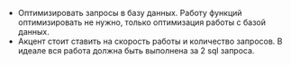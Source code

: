  * Оптимизировать запросы в базу данных. Работу функций оптимизировать не нужно, только оптимизация работы с базой данных.
 * Акцент стоит ставить на скорость работы и количество запросов. В идеале вся работа должна быть выполнена за 2 sql запроса.

